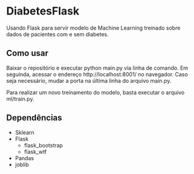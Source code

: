 # DiabetesFlask
Usando Flask para servir modelo de Machine Learning treinado sobre dados de pacientes com e sem diabetes.


## Como usar

Baixar o repositório e executar python main.py via linha de comando. Em seguinda, acessar o endereço http://localhost:8001/ no navegador. 
Caso seja necessário, mudar a porta na última linha do arquivo main.py.

Para realizar um novo treinamento do modelo, basta executar o arquivo ml/train.py.


## Dependências
- Sklearn
- Flask
  - flask_bootstrap
  - flask_wtf
- Pandas
- joblib
